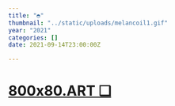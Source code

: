 ```yaml
---
title: "◓"
thumbnail: "../static/uploads/melancoil1.gif"
year: "2021"
categories: []
date: 2021-09-14T23:00:00Z

---
```

# [800x80.ART ❑](https://800x80.art/ "800x80.ART")

#### 